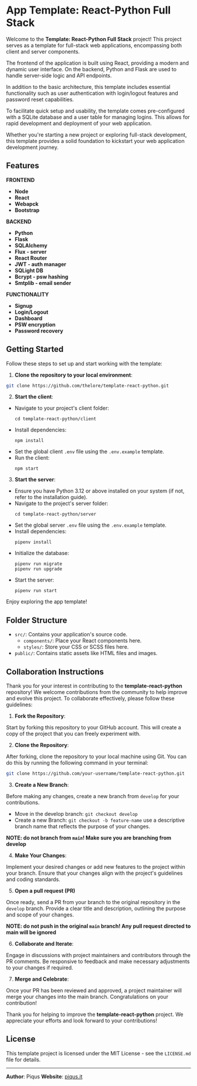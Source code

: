 # App Template: React-Python Full Stack

Welcome to the **Template: React-Python Full Stack** project! This project serves as a template for full-stack web applications, encompassing both client and server components.

The frontend of the application is built using React, providing a modern and dynamic user interface. On the backend, Python and Flask are used to handle server-side logic and API endpoints.

In addition to the basic architecture, this template includes essential functionality such as user authentication with login/logout features and password reset capabilities.

To facilitate quick setup and usability, the template comes pre-configured with a SQLite database and a user table for managing logins. This allows for rapid development and deployment of your web application.

Whether you're starting a new project or exploring full-stack development, this template provides a solid foundation to kickstart your web application development journey.


## Features

**FRONTEND**
- **Node**
- **React**
- **Webapck**
- **Bootstrap**

**BACKEND**
- **Python**
- **Flask**
- **SQLAlchemy**
- **Flux - server**
- **React Router**
- **JWT - auth manager**
- **SQLight DB**
- **Bcrypt - psw hashing**
- **Smtplib - email sender**

**FUNCTIONALITY**
- **Signup**
- **Login/Logout**
- **Dashboard**
- **PSW encryption**
- **Password recovery**

## Getting Started

Follow these steps to set up and start working with the template:

1. **Clone the repository to your local environment**:

```sh
git clone https://github.com/thelore/template-react-python.git
```

2. **Start the client**:
- Navigate to your project's client folder:
  ```
  cd template-react-python/client
  ```
- Install dependencies:
  ```
  npm install
  ```
- Set the global client `.env` file using the `.env.example` template.
- Run the client:
  ```
  npm start
  ```

3. **Start the server**:
- Ensure you have Python 3.12 or above installed on your system (if not, refer to the installation guide).
- Navigate to the project's server folder:
  ```
  cd template-react-python/server
  ```
- Set the global server `.env` file using the `.env.example` template.
- Install dependencies:
  ```
  pipenv install
  ```
- Initialize the database:
  ```
  pipenv run migrate
  pipenv run upgrade
  ```
- Start the server:
  ```
  pipenv run start
  ```

Enjoy exploring the app template!



## Folder Structure

- `src/`: Contains your application's source code.
  - `components/`: Place your React components here.
  - `styles/`: Store your CSS or SCSS files here.
- `public/`: Contains static assets like HTML files and images.

## Collaboration Instructions

Thank you for your interest in contributing to the **template-react-python** repository! We welcome contributions from the community to help improve and evolve this project. To collaborate effectively, please follow these guidelines:

1. **Fork the Repository**: 

Start by forking this repository to your GitHub account. This will create a copy of the project that you can freely experiment with.

2. **Clone the Repository**: 

After forking, clone the repository to your local machine using Git. You can do this by running the following command in your terminal:

```sh
git clone https://github.com/your-username/template-react-python.git
```

3. **Create a New Branch**:

Before making any changes, create a new branch from `develop` for your contributions.
- Move in the develop branch: `git checkout develop` 
- Create a new Branch: `git checkout -b feature-name` use a descriptive branch name that reflects the purpose of your changes.

**NOTE: do not branch from `main`! Make sure you are branching from develop**

4. **Make Your Changes**: 

Implement your desired changes or add new features to the project within your branch. Ensure that your changes align with the project's guidelines and coding standards.

5. **Open a pull request (PR)** 

Once ready, send a PR from your branch to the original repository in the `develop` branch. Provide a clear title and description, outlining the purpose and scope of your changes.

**NOTE: do not push in the original `main` branch! Any pull request directed to main will be ignored**

6. **Collaborate and Iterate**: 

Engage in discussions with project maintainers and contributors through the PR comments. Be responsive to feedback and make necessary adjustments to your changes if required.

7. **Merge and Celebrate**: 

Once your PR has been reviewed and approved, a project maintainer will merge your changes into the main branch. Congratulations on your contribution!




Thank you for helping to improve the **template-react-python** project. We appreciate your efforts and look forward to your contributions!


## License

This template project is licensed under the MIT License - see the `LICENSE.md` file for details.

---

**Author**: Piqus
**Website**: [piqus.it](https://piqus.it)

